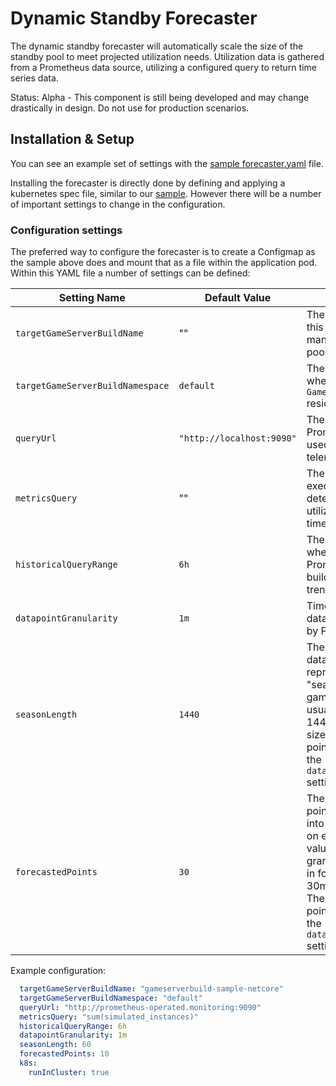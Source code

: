 # Dynamic Standby Forecaster

The dynamic standby forecaster will automatically scale the size of the standby pool to meet projected utilization needs. Utilization data is gathered from a Prometheus data source, utilizing a configured query to return time series data.

Status: Alpha - This component is still being developed and may change drastically in design. Do not use for production scenarios.

## Installation & Setup

You can see an example set of settings with the [sample forecaster.yaml](../../samples/standby-forecaster/forcaster.yaml) file.

Installing the forecaster is directly done by defining and applying a kubernetes spec file, similar to our [sample](../../samples/standby-forecaster/forcaster.yaml). However there will be a number of important settings to change in the configuration.

### Configuration settings

The preferred way to configure the forecaster is to create a Configmap as the sample above does and mount that as a file within the application pod. Within this YAML file a number of settings can be defined:

| Setting Name  | Default Value | Description |
|---------------|---------------|-------------|
| `targetGameServerBuildName` | ""  | The `GameServerBuild` this forecaster should manage the standby pool of.  |
| `targetGameServerBuildNamespace` | `default`  | The namespace of where the `GameServerBuild` resides. |
| `queryUrl`  | `"http://localhost:9090"` | The location of the Prometheus instance used to gather telemetry from.  |
| `metricsQuery` | "" | The PromQL query to execute in order to determine server utilization as a single time series. |
| `historicalQueryRange` | `6h` | The time range used when querying Prometheus data to build historical trends. |
| `datapointGranularity` | `1m` | Time range of each data point returned by Prometheus. |
| `seasonLength`  | `1440`  | The number of datapoints which represent a full "season" of data. For game servers this is usually 1 day, so 1440 minutes. The size of each data point is affected by the `datapointGranularity` setting.  |
| `forecastedPoints` | `30` | The number of data points to forecast into the future based on existing data. A value of 30 with a 1m granularity will result in forecasts for 30min into the future. The size of each data point is affected by the `datapointGranularity` setting. |

Example configuration:

```yaml
  targetGameServerBuildName: "gameserverbuild-sample-netcore"
  targetGameServerBuildNamespace: "default"
  queryUrl: "http://prometheus-operated.monitoring:9090"
  metricsQuery: "sum(simulated_instances)"
  historicalQueryRange: 6h
  datapointGranularity: 1m    
  seasonLength: 60
  forecastedPoints: 10
  k8s:
    runInCluster: true
```